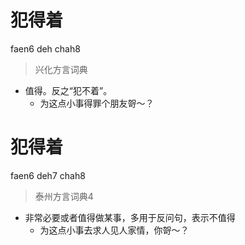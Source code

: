 # 犯得着
faen6 deh chah8
> 兴化方言词典
- 值得。反之“犯不着”。
  - 为这点小事得罪个朋友哿～？

# 犯得着
faen6 deh7 chah8
> 泰州方言词典4
- 非常必要或者值得做某事，多用于反问句，表示不值得
  - 为这点小事去求人见人家情，你哿～？
